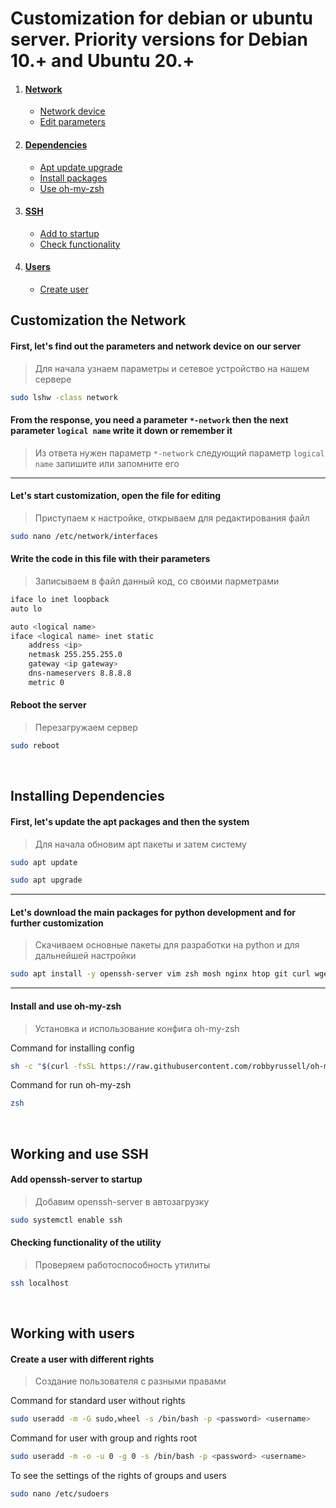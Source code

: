 Customization for debian or ubuntu server. Priority versions for Debian 10.+ and Ubuntu 20.+
============================================================================================

1. #### [Network](#customization-the-network)
    * [Network device](#first-lets-find-out-the-parameters-and-network-device-on-our-server)
    * [Edit parameters](#lets-start-customization-open-the-file-for-editing)

2. #### [Dependencies](#installing-dependencies)
    * [Apt update upgrade](#first-lets-update-the-apt-packages-and-then-the-system)
    * [Install packages](#lets-download-the-main-packages-for-python-development-and-for-further-customization)
    * [Use oh-my-zsh](#install-and-use-oh-my-zsh)

3. #### [SSH](#working-and-use-ssh)
    * [Add to startup](#add-openssh-server-to-startup)
    * [Check functionality](#checking-functionality-of-the-utility)

4. #### [Users](#working-with-users)
    * [Create user](#create-a-user-with-different-rights)


Customization the Network
-------------------------

#### First, let's find out the parameters and network device on our server

> Для начала узнаем параметры и сетевое устройство на нашем сервере

```bash
sudo lshw -class network
```

#### From the response, you need a parameter `*-network` then the next parameter `logical name` write it down or remember it

> Из ответа нужен параметр `*-network` следующий параметр `logical name` запишите или запомните его

***

#### Let's start customization, open the file for editing

> Приступаем к настройке, открываем для редактирования файл

```bash
sudo nano /etc/network/interfaces
```

#### Write the code in this file with their parameters

> Записываем в файл данный код, со своими парметрами

```bash
iface lo inet loopback
auto lo

auto <logical name>
iface <logical name> inet static
    address <ip>
    netmask 255.255.255.0
    gateway <ip gateway>
    dns-nameservers 8.8.8.8
    metric 0
```

#### Reboot the server

> Перезагружаем сервер

```bash
sudo reboot
```

&nbsp;

Installing Dependencies
-----------------------

#### First, let's update the apt packages and then the system

> Для начала обновим apt пакеты и затем систему

```bash
sudo apt update
```

```bash
sudo apt upgrade
```

***

#### Let's download the main packages for python development and for further customization

> Скачиваем основные пакеты для разработки на python и для дальнейшей настройки

```bash
sudo apt install -y openssh-server vim zsh mosh nginx htop git curl wget unzip zip make python3-dev python3-lxml supervisor python3 build-essential libssl-dev libffi-dev python3-pip python3-venv tk-dev libncurses5-dev libncursesw5-dev libreadline6-dev libdb5.3-dev libgdbm-dev libbz2-dev libexpat1-dev liblzma-dev zlib1g-dev
```

***

#### Install and use oh-my-zsh

> Установка и использование конфига oh-my-zsh

Сommand for installing config
```bash
sh -c "$(curl -fsSL https://raw.githubusercontent.com/robbyrussell/oh-my-zsh/master/tools/install.sh)"
```

Сommand for run oh-my-zsh
```bash
zsh
```

&nbsp;

Working and use SSH
-------------------

#### Add openssh-server to startup 

> Добавим openssh-server в автозагрузку

```bash
sudo systemctl enable ssh
```

#### Checking functionality of the utility

> Проверяем работоспособность утилиты

```bash
ssh localhost
```

&nbsp;

Working with users
------------------

#### Create a user with different rights

> Создание пользователя с разными правами

Сommand for standard user without rights
```bash
sudo useradd -m -G sudo,wheel -s /bin/bash -p <password> <username>
```

Command for user with group and rights root
```bash
sudo useradd -m -o -u 0 -g 0 -s /bin/bash -p <password> <username>
```

To see the settings of the rights of groups and users
```bash
sudo nano /etc/sudoers
```
